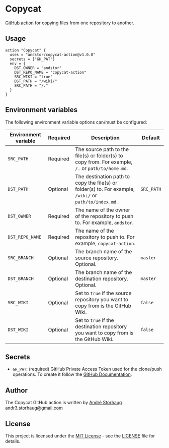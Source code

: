 # Copycat
[GitHub action](https://developer.github.com/actions/) for copying files from one repository to another.

## Usage
```
action "Copycat" {
  uses = "andstor/copycat-action@v1.0.0"
  secrets = ["GH_PAT"]
  env = {
    DST_OWNER = "andstor"
    DST_REPO_NAME = "copycat-action"
    SRC_WIKI = "true"
    DST_PATH = "/wiki/"
    SRC_PATH = "/."
  }
}
```

## Environment variables
The following environment variable options can/must be configured:

|Environment variable|Required|Description|Default|
|--------------------|--------|-----------|-------|
|`SRC_PATH`|Required|The source path to the file(s) or folder(s) to copy from. For example, `/.` or `path/to/home.md`.||
|`DST_PATH`|Optional|The destination path to copy the file(s) or folder(s) to. For example, `/wiki/` or `path/to/index.md`. |`SRC_PATH`|
|`DST_OWNER`|Required|The name of the owner of the repository to push to. For example, `andstor`.||
|`DST_REPO_NAME`|Required|The name of the repository to push to. For example, `copycat-action`.||
|`SRC_BRANCH`|Optional|The branch name of the source repository. Optional.|`master`|
|`DST_BRANCH`|Optional|The branch name of the destination repository. Optional.|`master`|
|`SRC_WIKI`|Optional|Set to `true` if the source repository you want to copy from is the GitHub Wiki.| `false`|
|`DST_WIKI`|Optional|Set to `true` if the destination repository you want to copy from is the GitHub Wiki.|`false`|

## Secrets
* `GH_PAT`: (required) GitHub Private Access Token used for the clone/push operations. To create it follow the [GitHub Documentation](https://help.github.com/en/articles/creating-a-personal-access-token-for-the-command-line).

## Author
The Copycat GitHub action is written by [André Storhaug](https://github.com/andstor) <andr3.storhaug@gmail.com>

## License
This project is licensed under the [MIT License](https://opensource.org/licenses/MIT) - see the [LICENSE](LICENSE) file for details.

